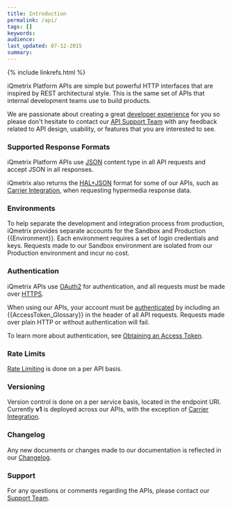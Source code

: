 ```yaml
---
title: Introduction
permalink: /api/
tags: []
keywords: 
audience: 
last_updated: 07-12-2015
summary: 
---
```

{% include linkrefs.html %}

iQmetrix Platform APIs are simple but powerful HTTP interfaces that are inspired by REST architectural style. This is the same set of APIs that internal development teams use to build products.

We are passionate about creating a great [developer experience]() for you so please don't hesitate to contact our <a href="mailto:{{site.support_email}}?subject=Questions Regarding iQmetrix APIs">API Support Team</a> with any feedback related to API design, usability, or features that you are interested to see.

### Supported Response Formats

iQmetrix Platform APIs use [JSON](http://json.org/) content type in all API requests and accept JSON in all responses.

iQmetrix also returns the [HAL+JSON](http://stateless.co/hal_specification.html) format for some of our APIs, such as [Carrier Integration](/api/carrier-integration), when requesting hypermedia response data.

### Environments

To help separate the development and integration process from production, iQmetrix provides separate accounts for the Sandbox and Production {{Environment}}. Each environment requires a set of login credentials and keys. Requests made to our Sandbox environment are isolated from our Production environment and incur no cost.

### Authentication

iQmetrix APIs use [OAuth2](http://oauth.net/2/) for authentication, and all requests must be made over [HTTPS](http://en.wikipedia.org/wiki/HTTPS).

When using our APIs, your account must be [authenticated](/api/authentication/) by including an {{AccessToken_Glossary}} in the header of all API requests. Requests made over plain HTTP or without authentication will fail.

To learn more about authentication, see [Obtaining an Access Token](/api/authentication/#obtaining-an-access-token).

### Rate Limits

[Rate Limiting](/api/rate-limiting) is done on a per API basis.


### Versioning

Version control is done on a per service basis, located in the endpoint URI. Currently **v1** is deployed across our APIs, with the exception of [Carrier Integration](/api/carrier-integration).

### Changelog

Any new documents or changes made to our documentation is reflected in our [Changelog](/api/changelog/).

### Support

For any questions or comments regarding the APIs, please contact our <a href="mailto:{{site.support_email}}?subject=Questions Regarding iQmetrix APIs">Support Team</a>.